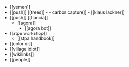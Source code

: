 - [[yemen]]
- [[push]] [[trees]] 
		- 
		- carbon capture]]
				- [[klaus lackner]]
- [[push]] [[flancia]]
	- [[agora]]
		- [[agora bot]]
- [[stpa workshop]]
	- [[stpa handbook]]
- [[color qr]]
- [[village idiot]]
- [[wikilinks]]
- [[people]]